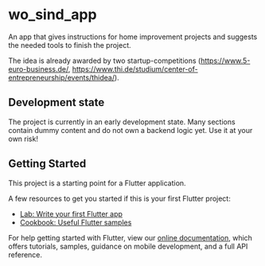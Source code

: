 # wo_sind_app

An app that gives instructions for home improvement projects and suggests the needed tools to finish the project. 

The idea is already awarded by two startup-competitions (https://www.5-euro-business.de/, https://www.thi.de/studium/center-of-entrepreneurship/events/thidea/).

## Development state

The project is currently in an early development state. Many sections contain dummy content and do not own a backend logic yet. Use it at your own risk!

## Getting Started

This project is a starting point for a Flutter application.

A few resources to get you started if this is your first Flutter project:

- [Lab: Write your first Flutter app](https://flutter.dev/docs/get-started/codelab)
- [Cookbook: Useful Flutter samples](https://flutter.dev/docs/cookbook)

For help getting started with Flutter, view our
[online documentation](https://flutter.dev/docs), which offers tutorials,
samples, guidance on mobile development, and a full API reference.
